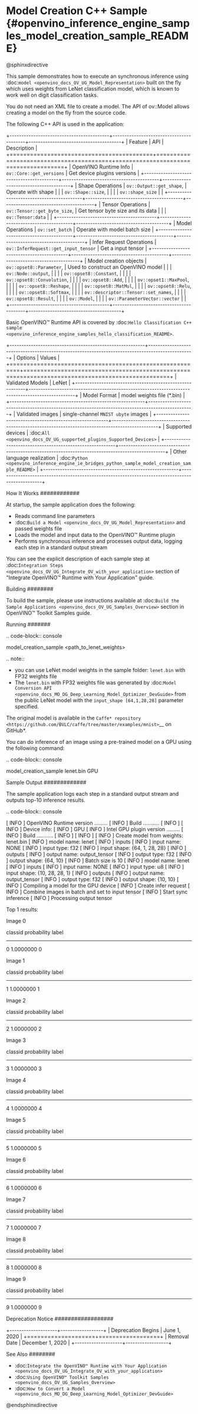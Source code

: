 # Model Creation C++ Sample {#openvino_inference_engine_samples_model_creation_sample_README}

@sphinxdirective

This sample demonstrates how to execute an synchronous inference using :doc:`model <openvino_docs_OV_UG_Model_Representation>` built on the fly which uses weights from LeNet classification model, which is known to work well on digit classification tasks.

You do not need an XML file to create a model. The API of ov::Model allows creating a model on the fly from the source code.

The following C++ API is used in the application:

+------------------------------------------+-----------------------------------------+---------------------------------------+
| Feature                                  | API                                     | Description                           |
+==========================================+=========================================+=======================================+
| OpenVINO Runtime Info                    | ``ov::Core::get_versions``              | Get device plugins versions           |
+------------------------------------------+-----------------------------------------+---------------------------------------+
| Shape Operations                         | ``ov::Output::get_shape``,              | Operate with shape                    |
|                                          | ``ov::Shape::size``,                    |                                       |
|                                          | ``ov::shape_size``                      |                                       |
+------------------------------------------+-----------------------------------------+---------------------------------------+
| Tensor Operations                        | ``ov::Tensor::get_byte_size``,          | Get tensor byte size and its data     |
|                                          | ``ov::Tensor:data``                     |                                       |
+------------------------------------------+-----------------------------------------+---------------------------------------+
| Model Operations                         | ``ov::set_batch``                       | Operate with model batch size         |
+------------------------------------------+-----------------------------------------+---------------------------------------+
| Infer Request Operations                 | ``ov::InferRequest::get_input_tensor``  | Get a input tensor                    |
+------------------------------------------+-----------------------------------------+---------------------------------------+
| Model creation objects                   | ``ov::opset8::Parameter``,              | Used to construct an OpenVINO model   |
|                                          | ``ov::Node::output``,                   |                                       |
|                                          | ``ov::opset8::Constant``,               |                                       |
|                                          | ``ov::opset8::Convolution``,            |                                       |
|                                          | ``ov::opset8::Add``,                    |                                       |
|                                          | ``ov::opset1::MaxPool``,                |                                       |
|                                          | ``ov::opset8::Reshape``,                |                                       |
|                                          | ``ov::opset8::MatMul``,                 |                                       |
|                                          | ``ov::opset8::Relu``,                   |                                       |
|                                          | ``ov::opset8::Softmax``,                |                                       |
|                                          | ``ov::descriptor::Tensor::set_names``,  |                                       |
|                                          | ``ov::opset8::Result``,                 |                                       |
|                                          | ``ov::Model``,                          |                                       |
|                                          | ``ov::ParameterVector::vector``         |                                       |
+------------------------------------------+-----------------------------------------+---------------------------------------+

Basic OpenVINO™ Runtime API is covered by :doc:`Hello Classification C++ sample <openvino_inference_engine_samples_hello_classification_README>`.

+---------------------------------------------------------+-------------------------------------------------------------------------------------------------+
| Options                                                 | Values                                                                                          |
+=========================================================+=================================================================================================+
| Validated Models                                        | LeNet                                                                                           |
+---------------------------------------------------------+-------------------------------------------------------------------------------------------------+
| Model Format                                            | model weights file (\*.bin)                                                                     |
+---------------------------------------------------------+-------------------------------------------------------------------------------------------------+
| Validated images                                        | single-channel ``MNIST ubyte`` images                                                           |
+---------------------------------------------------------+-------------------------------------------------------------------------------------------------+
| Supported devices                                       | :doc:`All <openvino_docs_OV_UG_supported_plugins_Supported_Devices>`                            |
+---------------------------------------------------------+-------------------------------------------------------------------------------------------------+
| Other language realization                              | :doc:`Python <openvino_inference_engine_ie_bridges_python_sample_model_creation_sample_README>` |
+---------------------------------------------------------+-------------------------------------------------------------------------------------------------+

How It Works
############

At startup, the sample application does the following:

- Reads command line parameters
- :doc:`Build a Model <openvino_docs_OV_UG_Model_Representation>` and passed weights file
- Loads the model and input data to the OpenVINO™ Runtime plugin
- Performs synchronous inference and processes output data, logging each step in a standard output stream

You can see the explicit description of each sample step at :doc:`Integration Steps <openvino_docs_OV_UG_Integrate_OV_with_your_application>` section of "Integrate OpenVINO™ Runtime with Your Application" guide.

Building
########

To build the sample, please use instructions available at :doc:`Build the Sample Applications <openvino_docs_OV_UG_Samples_Overview>` section in OpenVINO™ Toolkit Samples guide.

Running
#######

.. code-block:: console

   model_creation_sample <path_to_lenet_weights> <device>

.. note::

   - you can use LeNet model weights in the sample folder: ``lenet.bin`` with FP32 weights file
   - The ``lenet.bin`` with FP32 weights file was generated by :doc:`Model Conversion API <openvino_docs_MO_DG_Deep_Learning_Model_Optimizer_DevGuide>` from the public LeNet model with the ``input_shape [64,1,28,28]`` parameter specified.
   
   The original model is available in the `Caffe* repository <https://github.com/BVLC/caffe/tree/master/examples/mnist>`__ on GitHub\*.


You can do inference of an image using a pre-trained model on a GPU using the following command:

.. code-block:: console
   
   model_creation_sample lenet.bin GPU

Sample Output
#############

The sample application logs each step in a standard output stream and outputs top-10 inference results.

.. code-block:: console
   
   [ INFO ] OpenVINO Runtime version ......... <version>
   [ INFO ] Build ........... <build>
   [ INFO ]
   [ INFO ] Device info:
   [ INFO ] GPU
   [ INFO ] Intel GPU plugin version ......... <version>
   [ INFO ] Build ........... <build>
   [ INFO ]
   [ INFO ]
   [ INFO ] Create model from weights: lenet.bin
   [ INFO ] model name: lenet
   [ INFO ]     inputs
   [ INFO ]         input name: NONE
   [ INFO ]         input type: f32
   [ INFO ]         input shape: {64, 1, 28, 28}
   [ INFO ]     outputs
   [ INFO ]         output name: output_tensor
   [ INFO ]         output type: f32
   [ INFO ]         output shape: {64, 10}
   [ INFO ] Batch size is 10
   [ INFO ] model name: lenet
   [ INFO ]     inputs
   [ INFO ]         input name: NONE
   [ INFO ]         input type: u8
   [ INFO ]         input shape: {10, 28, 28, 1}
   [ INFO ]     outputs
   [ INFO ]         output name: output_tensor
   [ INFO ]         output type: f32
   [ INFO ]         output shape: {10, 10}
   [ INFO ] Compiling a model for the GPU device
   [ INFO ] Create infer request
   [ INFO ] Combine images in batch and set to input tensor
   [ INFO ] Start sync inference
   [ INFO ] Processing output tensor
   
   Top 1 results:
   
   Image 0
   
   classid probability label
   ------- ----------- -----
   0       1.0000000   0
   
   Image 1
   
   classid probability label
   ------- ----------- -----
   1       1.0000000   1
   
   Image 2
   
   classid probability label
   ------- ----------- -----
   2       1.0000000   2
   
   Image 3
   
   classid probability label
   ------- ----------- -----
   3       1.0000000   3
   
   Image 4
   
   classid probability label
   ------- ----------- -----
   4       1.0000000   4
   
   Image 5
   
   classid probability label
   ------- ----------- -----
   5       1.0000000   5
   
   Image 6
   
   classid probability label
   ------- ----------- -----
   6       1.0000000   6
   
   Image 7
   
   classid probability label
   ------- ----------- -----
   7       1.0000000   7
   
   Image 8
   
   classid probability label
   ------- ----------- -----
   8       1.0000000   8
   
   Image 9
   
   classid probability label
   ------- ----------- -----
   9       1.0000000   9
   


Deprecation Notice
##################

+--------------------+------------------+
| Deprecation Begins | June 1, 2020     |
+====================+==================+
| Removal Date       | December 1, 2020 |
+--------------------+------------------+

See Also
########

- :doc:`Integrate the OpenVINO™ Runtime with Your Application <openvino_docs_OV_UG_Integrate_OV_with_your_application>`
- :doc:`Using OpenVINO™ Toolkit Samples <openvino_docs_OV_UG_Samples_Overview>`
- :doc:`How to Convert a Model <openvino_docs_MO_DG_Deep_Learning_Model_Optimizer_DevGuide>`

@endsphinxdirective

